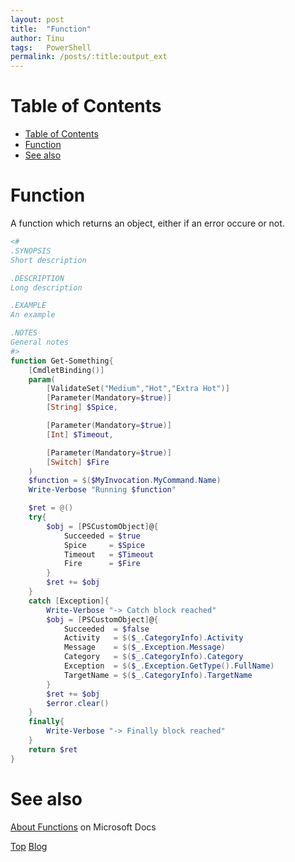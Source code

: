 ```yaml
---
layout: post
title:  "Function"
author: Tinu
tags:   PowerShell
permalink: /posts/:title:output_ext
---
```


# Table of Contents

- [Table of Contents](#table-of-contents)
- [Function](#function)
- [See also](#see-also)

# Function

A function which returns an object, either if an error occure or not.

````powershell
<#
.SYNOPSIS
Short description

.DESCRIPTION
Long description

.EXAMPLE
An example

.NOTES
General notes
#>
function Get-Something{
    [CmdletBinding()]
    param(
        [ValidateSet("Medium","Hot","Extra Hot")]
        [Parameter(Mandatory=$true)]
        [String] $Spice,

        [Parameter(Mandatory=$true)]
        [Int] $Timeout,

        [Parameter(Mandatory=$true)]
        [Switch] $Fire
    )
    $function = $($MyInvocation.MyCommand.Name)
    Write-Verbose "Running $function"

    $ret = @()
    try{
        $obj = [PSCustomObject]@{
            Succeeded = $true
            Spice     = $Spice
            Timeout   = $Timeout
            Fire      = $Fire
        }
        $ret += $obj
    }
    catch [Exception]{
        Write-Verbose "-> Catch block reached"
        $obj = [PSCustomObject]@{
            Succeeded  = $false
            Activity   = $($_.CategoryInfo).Activity
            Message    = $($_.Exception.Message)
            Category   = $($_.CategoryInfo).Category
            Exception  = $($_.Exception.GetType().FullName)
            TargetName = $($_.CategoryInfo).TargetName
        }
        $ret += $obj
        $error.clear()
    }
    finally{
        Write-Verbose "-> Finally block reached"
    }
    return $ret
}
````

# See also

[About Functions](https://docs.microsoft.com/en-us/powershell/module/microsoft.powershell.core/about/about_functions?view=powershell-6) on Microsoft Docs

[Top](#table-of-contents) [Blog](../devops.html)